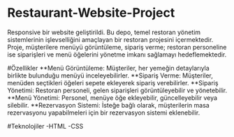 # Restaurant-Website-Project
Responsive bir website geliştirildi. Bu depo, temel restoran yönetim sistemlerinin işlevselliğini amaçlayan bir restoran projesini içermektedir. Proje, müşterilere menüyü görüntüleme, sipariş verme; restoran personeline ise siparişleri ve menü öğelerini yönetme imkanı sağlamayı hedeflemektedir.

#Özellikler
**Menü Görüntüleme: Müşteriler, her yemeğin detaylarıyla birlikte bulunduğu menüyü inceleyebilirler. **Sipariş Verme: Müşteriler, menüden seçtikleri öğeleri sepete ekleyerek sipariş verebilirler. **Sipariş Yönetimi: Restoran personeli, gelen siparişleri görüntüleyebilir ve yönetebilir. **Menü Yönetimi: Personel, menüye öğe ekleyebilir, güncelleyebilir veya silebilir. **Rezervasyon Sistemi: İsteğe bağlı olarak, müşterilerin masa rezervasyonu yapabilmeleri için bir rezervasyon sistemi eklenebilir.

#Teknolojiler
-HTML -CSS
